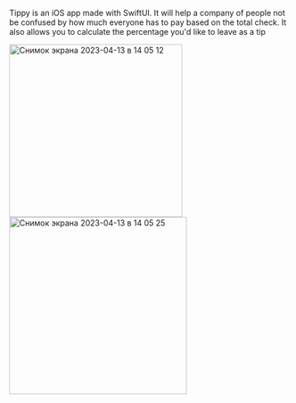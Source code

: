 Tippy is an iOS app made with SwiftUI. It will help a company of people not be confused by how much everyone has to pay based on the total check. It also allows you to calculate the percentage you'd like to leave as a tip

<img width="310" alt="Снимок экрана 2023-04-13 в 14 05 12" src="https://user-images.githubusercontent.com/92024917/231741938-62b0e8ef-55e8-454b-a622-bdc0551e04b1.png"> <img width="318" alt="Снимок экрана 2023-04-13 в 14 05 25" src="https://user-images.githubusercontent.com/92024917/231741990-e6722970-e754-40f5-832b-d9ef2aac581d.png">

